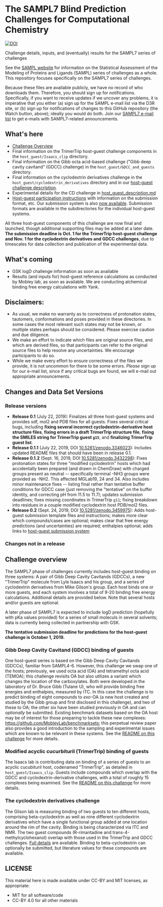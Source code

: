 # The SAMPL7 Blind Prediction Challenges for Computational Chemistry
[![DOI](https://zenodo.org/badge/184310568.svg)](https://zenodo.org/badge/latestdoi/184310568)


Challenge details, inputs, and (eventually) results for the SAMPL7 series of challenges

See the [SAMPL website](https://samplchallenges.github.io) for information on the Statistical Assessment of the Modeling of Proteins and Ligands (SAMPL) series of challenges as a whole. This repository focuses specifically on the SAMPL7 series of challenges.

Because these files are available publicly, we have no record of who downloads them. Therefore, you should sign up for notifications. Specifically, if you want to receive updates if we uncover any problems, it is imperative that you either (a) sign up for the SAMPL e-mail list via the D3R site, or (b) sign up for notifications of changes to this GitHub repository (the Watch button, above); ideally you would do both.
Join our [SAMPL7 e-mail list](http://eepurl.com/gpBBun) to get e-mails with SAMPL7-related announcements.

## What's here
- [Challenge Overview](#challenge-overview)
- Final information on the TrimerTrip host-guest challenge components in the `host_guest/Isaacs_clip` directory.
- Final information on the Gibb octa acid-based challenge ("Gibb deep cavity cavitand" (GDCC) challenge) in the `host_guest/GDCC_and_guests` directory.
- Final information on the cyclodextrin derivatives challenge in the `host_guest/cyclodextrin_derivatives` directory and in our [host-guest challenge description](host_guest_description.md).
- Experimental details for the CD challenge in [host_guest_description.md](host_guest_description.md)
- [Host-guest participation instructions](host_guest_instructions.md) with information on the submission format, etc. Our submission system is also [now available](http://sampl-submission.us-west-1.elasticbeanstalk.com/submit/). Submission formats are available in the subdirectories for the individual host-guest systems.

All three host-guest components of this challenge are now final and launched, though additional supporting files may be added at a later date. **The submission deadline is Oct. 1 for the TrimerTrip host-guest challenge and Nov. 1 for the cyclodextrin derivatives and GDCC challenges**, due to timescales for data collection and publication of the experimental data.

## What's coming
- GSK logD challenge information as soon as available
- Results (and inputs for) host-guest reference calculations as conducted by Mobley lab, as soon as available. We are conducting alchemical binding free energy calculations with Yank.

## Disclaimers:
- As usual, we make no warranty as to correctness of protonation states, tautomers, conformations and poses provided in these directories. In some cases the most relevant such states may not be known, or multiple states perhaps should be considered. Please exercise caution and due diligence.
- We make an effort to indicate which files are original source files, and which are derived files, so that participants can refer to the original source files to help resolve any uncertainties. We encourage participants to do so.
- While we make every effort to ensure correctness of the files we provide, it is not uncommon for there to be some errors. *Please* sign up for our e-mail list, since if any critical bugs are found, we will e-mail out appropriate announcements.

## Changes and Data Set Versions

### Release versions
- **Release 0.1** (July 22, 2019): Finalizes all three host-guest systems and provides sdf, mol2 and PDB files for all guests. Fixes several critical bugs, including **fixing several incorrect cyclodextrin-derivative host structure files**, **fixing errors in a draft TrimerTrip structure file**, **fixing the SMILES string for TrimerTrip guest `g15`**, and **finalizing TrimerTrip guest list**.
- **Release 0.1.1** (July 22, 2019, DOI [10.5281/zenodo.3346023](https://dx.doi.org/10.5281/zenodo.3346023)): Includes updated README files that should have been in release 0.1.
- **Release 0.1.2** (Sept. 16, 2019, DOI [10.5281/zenodo.3432298](https://dx.doi.org/10.5281/zenodo.3432298)): Fixes protonation states for three "modified cyclodextrin" hosts which had accidentally been prepared (and drawn in ChemDraw) with charged groups present as neutral -- specifically terminal -NH3 groups were provided as -NH2. This affected MGLab19, 24 and 34. Also includes minor maintenance fixes -- listing final rather than tentative buffer conditions for GDCC case (just removing the "tentative" on the buffer identity, and correcting pH from 11.5 to 11.7); updates submission deadlines; fixes missing coordinates in TrimerTrip `g11`; fixing breakdown into residues in a couple modified cyclodextrin host PDB/mol2 files.
- **Release 0.2** (Sept. 24, 2019, DOI [10.5281/zenodo.3459975](https://dx.doi.org/10.5281/zenodo.3459975)): Adds host-guest submission template files and instructions; makes more clear which compounds/cases are optional; makes clear that free energy predictions (and uncertainties) are required; enthalpies optional; adds links to [host-guest submission system](http://sampl-submission.us-west-1.elasticbeanstalk.com/submit/)

### Changes not in a release


## Challenge overview

The SAMPL7 phase of challenges currently includes host-guest binding on three systems: A pair of Gibb Deep Cavity Cavitands (GDCCs), a new "TrimerTrip" molecule from Lyle Isaacs and his group, and a series of cyclodextrin derivatives from Mike Gilson's group. Each host binds one or more guests, and each system involves a total of 9-20 binding free energy calculations.
Additional details are provided below. Note that several hosts and/or guests are optional.

A later phase of SAMPL7 is expected to include logD prediction (hopefully with pKa values provided) for a series of small moleculs in several solvents; data is currently being collected in partnership with GSK.

**The tentative submission deadline for predictions for the host-guest challenge is October 1, 2019.**

### Gibb Deep Cavity Cavitand (GDCC) binding of guests

One host-guest series is based on the Gibb Deep Cavity Cavitands (GDCCs), familiar from SAMPL4-6. However, this challenge we swap one of the hosts; previously, we used octa acid (OA) and tetramethyl octa acid (TEMOA); this challenge revisits OA but also utilizes a variant which changes the location of the carboxylates.  Both were developed in the laboratory of Dr. Bruce Gibb (Tulane U), who will provide binding free energies and enthalpies, measured by ITC. In this case the challenge is to predict binding of eight compounds to *exo*-OA (a new host created and studied by the Gibb group and first disclosed in this challenge), and two of these to OA; the other six have been studied previously in OA and can *optionally* be submitted. Existing benchmark datasets based on the OA host may be of interest for those preparing to tackle these new complexes: https://github.com/MobleyLab/benchmarksets; this perpetual review paper also provides a good introduction to the sampling and experimental issues which are known to be relevant in these systems. See the [README on this challenge](host_guest/GDCC_and_guests/README.md) for more details.

### Modified acyclic cucurbituril (TrimerTrip) binding of guests

The Isaacs lab is contributing data on binding of a series of guests to an acyclic cucubituril host, codenamed "TrimerTrip", as detailed in `host_guest/Isaacs_clip`. Guests include compounds which overlap with the GDCC and cyclodextrin-derivative challenges, with a total of roughly 15 complexes being examined. See the [README on this challenge](host_guest/Isaacs_clip/README.md) for more details.

### The cyclodextrin derivatives challenge

The Gilson lab is measuring binding of two guests to ten different hosts, comprising beta-cyclodextrin as well as nine different cyclodextrin derivatives which have a single functional group added at one location around the rim of the cavity. Binding is being characterized via ITC and NMR. The two guest compounds (R-rimantadine and trans-4-methylcyclohexanol) overlap with those used in the TrimerTrip and GDCC challenges. [Full details](host_guest_description.md) are available. Binding to beta-cyclodextrin can optionally be submitted, but literature values for these compounds are available.

## LICENSE

This material here is made available under CC-BY and MIT licenses, as appropriate:
- MIT for all software/code
- CC-BY 4.0 for all other materials
